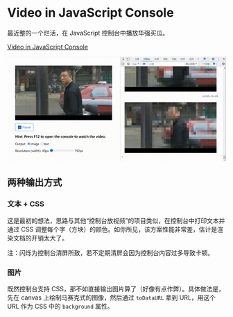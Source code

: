 # Video in JavaScript Console
最近整的一个烂活，在 JavaScript 控制台中播放华强买瓜。

[Video in JavaScript Console](https://zhb2000.github.io/video-in-console)

![screen record](./assets/screen-record.gif)

## 两种输出方式
### 文本 + CSS

这是最初的想法，思路与其他“控制台放视频”的项目类似，在控制台中打印文本并通过 CSS 调整每个字（方块）的颜色。如你所见，该方案性能非常差，估计是渲染文档的开销太大了。

注：闪烁为控制台清屏所致，若不定期清屏会因为控制台内容过多导致卡顿。

### 图片
既然控制台支持 CSS，那不如直接输出图片算了（好像有点作弊）。具体做法是，先在 canvas 上绘制马赛克式的图像，然后通过 `toDataURL` 拿到 URL，用这个 URL 作为 CSS 中的 `background` 属性。
